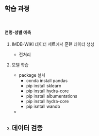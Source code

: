 ## 학습 과정

<br>

#### 연령-성별 예측
   1. IMDB-WIKI 데이터 세트에서 훈련 데이터 생성
      - 전처리
      
   2. 모델 학습
      - package 설치
         - conda install pandas
         - pip install sklearn
         - pip install hydra-core
         - pip install albumentations
         - pip install hydra-core
         - pip isntall wandb
      - 
   3. 데이터 검증
      - 

  
